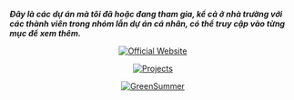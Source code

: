 **_Đây là các dự án mà tôi đã hoặc đang tham gia, kể cả ở nhà trường với các thành viên trong nhóm lẫn dự án cá nhân, có thể truy cập vào từng mục để xem thêm._**

<p align="center"><a href="https://github.com/anthony2708/anthony2708"><img src="https://github-readme-stats.vercel.app/api/pin/?username=anthony2708&repo=anthony2708&theme=dracula" alt="Official Website" /></a></p>

<p align="center"><a href="https://github.com/anthony2708/projects"><img src="https://github-readme-stats.vercel.app/api/pin/?username=anthony2708&repo=projects&theme=dracula" alt="Projects" /></a></p>

<p align="center"><a href="https://github.com/mhx-thh/r2us-backend"><img src="https://github-readme-stats.vercel.app/api/pin/?username=mhx-thh&repo=r2us-backend&theme=dracula&show_owner=true" alt="GreenSummer" /></a></p>
